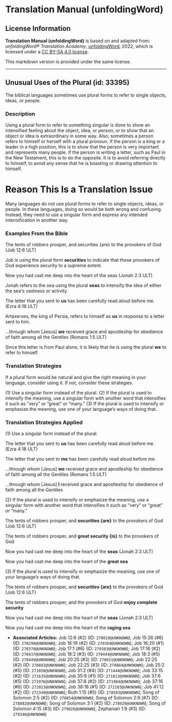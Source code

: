 # Translation Manual (unfoldingWord)

## License Information

**Translation Manual (unfoldingWord)** is based on and adapted from: _unfoldingWord® Translation Academy_, [unfoldingWord](https://unfoldingword.org/utw), 2022, which is licensed under a [CC BY-SA 4.0 license](https://creativecommons.org/licenses/by-sa/4.0/legalcode.en).

This markdown version is provided under the same license.



--------------------------------

## Unusual Uses of the Plural (id: 33395)

The biblical languages sometimes use plural forms to refer to single objects, ideas, or people.

### Description

Using a plural form to refer to something singular is done to show an intensified feeling about the object, idea, or person, or to show that an object or idea is extraordinary in some way. Also, sometimes a person refers to himself or herself with a plural pronoun. If the person is a king or a leader in a high position, this is to show that the person is very important and represents many people. If the person is writing a letter, such as Paul in the New Testament, this is to do the opposite. It is to avoid referring directly to himself, to avoid any sense that he is boasting or drawing attention to himself.

Reason This Is a Translation Issue
==================================

Many languages do not use plural forms to refer to single objects, ideas, or people. In these languages, doing so would be both wrong and confusing. Instead, they need to use a singular form and express any intended intensification in another way.

### Examples From the Bible

The tents of robbers prosper, and securities {are} to the provokers of God (Job 12:6 ULT)

Job is using the plural form **securities** to indicate that these provokers of God experience security to a supreme extent.

Now you had cast me deep into the heart of the seas (Jonah 2:3 ULT)

Jonah refers to the sea using the plural **seas** to intensify the idea of either the sea's vastness or activity.

The letter that you sent to **us** has been carefully read aloud before me. (Ezra 4:18 ULT)

Artaxerxes, the king of Persia, refers to himself as **us** in response to a letter sent to him.

…through whom \[Jesus] **we** received grace and apostleship for obedience of faith among all the Gentiles (Romans 1:5 ULT)

Since this letter is from Paul alone, it is likely that he is using the plural **we** to refer to himself.

### Translation Strategies

If a plural form would be natural and give the right meaning in your language, consider using it. If not, consider these strategies.

(1\) Use a singular form instead of the plural. (2\) If the plural is used to intensify the meaning, use a singular form with another word that intensifies it such as “very” or “great” or “many.” (3\) If the plural is used to intensify or emphasize the meaning, use one of your language’s ways of doing that.

### Translation Strategies Applied

(1\) Use a singular form instead of the plural.

The letter that you sent to **us** has been carefully read aloud before me. (Ezra 4:18 ULT)

The letter that you sent to **me** has been carefully read aloud before me.

…through whom \[Jesus] **we** received grace and apostleship for obedience of faith among all the Gentiles (Romans 1:5 ULT)

…through whom \[Jesus] **I** received grace and apostleship for obedience of faith among all the Gentiles

(2\) If the plural is used to intensify or emphasize the meaning, use a singular form with another word that intensifies it such as “very” or “great” or “many.”

The tents of robbers prosper, and **securities {are}** to the provokers of God (Job 12:6 ULT)

The tents of robbers prosper, and **great security {is}** to the provokers of God

Now you had cast me deep into the heart of the **seas** (Jonah 2:3 ULT)

Now you had cast me deep into the heart of the **great sea**

(3\) If the plural is used to intensify or emphasize the meaning, use one of your language’s ways of doing that.

The tents of robbers prosper, and **securities {are}** to the provokers of God (Job 12:6 ULT)

The tents of robbers prosper, and the provokers of God **enjoy complete security**

Now you had cast me deep into the heart of the **seas** (Jonah 2:3 ULT)

Now you had cast me deep into the heart of the **raging sea**

* **Associated Articles:** Job 12:6 (#2) (ID: `270010@UNKNOWN`); Job 15:26 (#6) (ID: `270298@UNKNOWN`); Job 16:19 (#2) (ID: `270369@UNKNOWN`); Job 16:20 (#1) (ID: `270370@UNKNOWN`); Job 17:1 (#6) (ID: `270383@UNKNOWN`); Job 17:16 (#2) (ID: `270437@UNKNOWN`); Job 18:2 (#3) (ID: `270444@UNKNOWN`); Job 18:3 (#5) (ID: `270449@UNKNOWN`); Job 20:25 (#3) (ID: `270651@UNKNOWN`); Job 22:25 (#2) (ID: `270883@UNKNOWN`); Job 22:25 (#3) (ID: `270884@UNKNOWN`); Job 25:2 (#5) (ID: `271058@UNKNOWN`); Job 31:2 (#4) (ID: `271444@UNKNOWN`); Job 33:15 (#2) (ID: `271635@UNKNOWN`); Job 35:9 (#1) (ID: `271813@UNKNOWN`); Job 37:6 (#5) (ID: `271976@UNKNOWN`); Job 37:8 (#2) (ID: `271984@UNKNOWN`); Job 37:16 (#6) (ID: `272013@UNKNOWN`); Job 38:18 (#1) (ID: `272103@UNKNOWN`); Job 41:12 (#2) (ID: `272349@UNKNOWN`); Ruth 1:15 (#5) (ID: `278503@UNKNOWN`); Song of Solomon 2:5 (#2) (ID: `278854@UNKNOWN`); Song of Solomon 2:9 (#7) (ID: `278882@UNKNOWN`); Song of Solomon 3:1 (#2) (ID: `278920@UNKNOWN`); Song of Solomon 4:15 (#3) (ID: `279026@UNKNOWN`); Zephaniah 1:9 (#3) (ID: `279346@UNKNOWN`)

